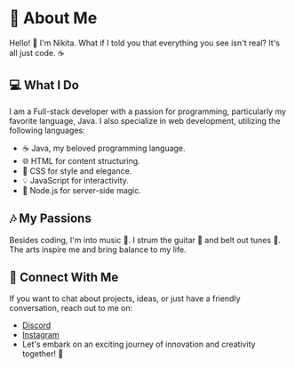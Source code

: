# 🚀 About Me
Hello! 👋 I'm Nikita. What if I told you that everything you see isn't real? It's all just code. ☕

## 💻 What I Do
I am a Full-stack developer with a passion for programming, particularly my favorite language, Java. I also specialize in web development, utilizing the following languages:

- ☕ Java, my beloved programming language.
- 🌐 HTML for content structuring.
- 🎨 CSS for style and elegance.
- 💡 JavaScript for interactivity.
- 🚀 Node.js for server-side magic.

## 🎶 My Passions
Besides coding, I'm into music 🎵. I strum the guitar 🎸 and belt out tunes 🎤. The arts inspire me and bring balance to my life.

## 🌟 Connect With Me
If you want to chat about projects, ideas, or just have a friendly conversation, reach out to me on:
- [Discord](https://discord.gg/MJhkW7FeBQ)
- [Instagram](https://www.instagram.com/neckitwin/)
- Let's embark on an exciting journey of innovation and creativity together! 🌟

